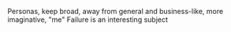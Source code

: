 
Personas, keep broad, away from general and business-like, more imaginative, "me"
Failure is an interesting subject